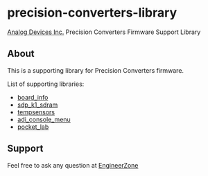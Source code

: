 # precision-converters-library

[Analog Devices Inc.](http://www.analog.com/en/index.html) Precision Converters Firmware Support Library

## About
This is a supporting library for Precision Converters firmware.

List of supporting libraries:
- [board_info](board_info/README.md)
- [sdp_k1_sdram](sdp_k1_sdram/README.md)
- [tempsensors](tempsensors/README.md)
- [adi_console_menu](adi_console_menu/README.md)
- [pocket_lab](pocket_lab/README.md)

## Support
Feel free to ask any question at [EngineerZone](https://ez.analog.com/)
